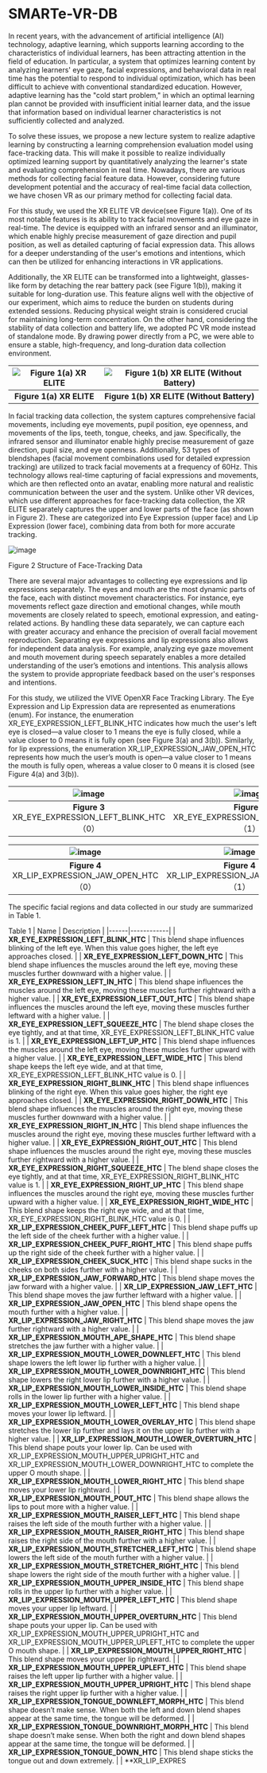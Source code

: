# SMARTe-VR-DB

   In recent years, with the advancement of artificial intelligence (AI) technology, adaptive learning, which supports learning according to the characteristics of individual learners, has been attracting attention in the field of education. In particular, a system that optimizes learning content by analyzing learners' eye gaze, facial expressions, and behavioral data in real time has the potential to respond to individual optimization, which has been difficult to achieve with conventional standardized education. However, adaptive learning has the "cold start problem," in which an optimal learning plan cannot be provided with insufficient initial learner data, and the issue that information based on individual learner characteristics is not sufficiently collected and analyzed.
  
   To solve these issues, we propose a new lecture system to realize adaptive learning by constructing a learning comprehension evaluation model using face-tracking data. This will make it possible to realize individually optimized learning support by quantitatively analyzing the learner's state and evaluating comprehension in real time.
 Nowadays, there are various methods for collecting facial feature data. However, considering future development potential and the accuracy of real-time facial data collection, we have chosen VR as our primary method for collecting facial data.
   
   For this study, we used the XR ELITE VR device(see Figure 1(a)). One of its most notable features is its ability to track facial movements and eye gaze in real-time. The device is equipped with an infrared sensor and an illuminator, which enable highly precise measurement of gaze direction and pupil position, as well as detailed capturing of facial expression data. This allows for a deeper understanding of the user's emotions and intentions, which can then be utilized for enhancing interactions in VR applications.
   
   Additionally, the XR ELITE can be transformed into a lightweight, glasses-like form by detaching the rear battery pack (see Figure 1(b)), making it suitable for long-duration use. This feature aligns well with the objective of our experiment, which aims to reduce the burden on students during extended sessions. Reducing physical weight strain is considered crucial for maintaining long-term concentration. On the other hand, considering the stability of data collection and battery life, we adopted PC VR mode instead of standalone mode. By drawing power directly from a PC, we were able to ensure a stable, high-frequency, and long-duration data collection environment.

| ![Figure 1(a) XR ELITE](https://github.com/user-attachments/assets/62984e0d-aa1f-4699-abf1-d584d6d699a6) | ![Figure 1(b) XR ELITE (Without Battery)](https://github.com/user-attachments/assets/a370a77f-096c-48f2-abf1-c4d4e3140dc3) |
|:---:|:---:|
| **Figure 1(a) XR ELITE** | **Figure 1(b) XR ELITE (Without Battery)** |





In facial tracking data collection, the system captures comprehensive facial movements, including eye movements, pupil position, eye openness, and movements of the lips, teeth, tongue, cheeks, and jaw. Specifically, the infrared sensor and illuminator enable highly precise measurement of gaze direction, pupil size, and eye openness. Additionally, 53 types of blendshapes (facial movement combinations used for detailed expression tracking) are utilized to track facial movements at a frequency of 60Hz. This technology allows real-time capturing of facial expressions and movements, which are then reflected onto an avatar, enabling more natural and realistic communication between the user and the system.
 Unlike other VR devices, which use different approaches for face-tracking data collection, the XR ELITE separately captures the upper and lower parts of the face (as shown in Figure 2). These are categorized into Eye Expression (upper face) and Lip Expression (lower face), combining data from both for more accurate tracking.


![image](https://github.com/user-attachments/assets/8055830e-f634-4d17-a033-d036ed34eb8e)

Figure 2     Structure of Face-Tracking Data

 
There are several major advantages to collecting eye expressions and lip expressions separately. The eyes and mouth are the most dynamic parts of the face, each with distinct movement characteristics. For instance, eye movements reflect gaze direction and emotional changes, while mouth movements are closely related to speech, emotional expression, and eating-related actions. By handling these data separately, we can capture each with greater accuracy and enhance the precision of overall facial movement reproduction. Separating eye expressions and lip expressions also allows for independent data analysis. For example, analyzing eye gaze movement and mouth movement during speech separately enables a more detailed understanding of the user’s emotions and intentions. This analysis allows the system to provide appropriate feedback based on the user's responses and intentions.

For this study, we utilized the VIVE OpenXR Face Tracking Library. The Eye Expression and Lip Expression data are represented as enumerations (enum). For instance, the enumeration XR_EYE_EXPRESSION_LEFT_BLINK_HTC indicates how much the user's left eye is closed—a value closer to 1 means the eye is fully closed, while a value closer to 0 means it is fully open (see Figure 3(a) and 3(b)). Similarly, for lip expressions, the enumeration XR_LIP_EXPRESSION_JAW_OPEN_HTC represents how much the user’s mouth is open—a value closer to 1 means the mouth is fully open, whereas a value closer to 0 means it is closed (see Figure 4(a) and 3(b)).


| ![image](https://github.com/user-attachments/assets/7d839ca6-30fb-42b0-984a-7455d95aeb5f) | ![image](https://github.com/user-attachments/assets/5dc84f94-95db-4f38-8b94-fea1b13ac045) |
|:---:|:---:|
| **Figure 3** XR_EYE_EXPRESSION_LEFT_BLINK_HTC （0）| **Figure 3** XR_EYE_EXPRESSION_LEFT_BLINK_HTC （1）|


| ![image](https://github.com/user-attachments/assets/aad596cd-9f13-4f3e-ad51-ff79aed45e40) | ![image](https://github.com/user-attachments/assets/70ebf529-67ce-4974-93a9-5f2ca8452893) |
|:---:|:---:|
| **Figure 4** XR_LIP_EXPRESSION_JAW_OPEN_HTC（0） | **Figure 4** XR_LIP_EXPRESSION_JAW_OPEN_HTC（1） |


The specific facial regions and data collected in our study are summarized in Table 1.

Table 1
| Name | Description |
|------|------------|
| **XR_EYE_EXPRESSION_LEFT_BLINK_HTC** | This blend shape influences blinking of the left eye. When this value goes higher, the left eye approaches closed. |
| **XR_EYE_EXPRESSION_LEFT_DOWN_HTC** | This blend shape influences the muscles around the left eye, moving these muscles further downward with a higher value. |
| **XR_EYE_EXPRESSION_LEFT_IN_HTC** | This blend shape influences the muscles around the left eye, moving these muscles further rightward with a higher value. |
| **XR_EYE_EXPRESSION_LEFT_OUT_HTC** | This blend shape influences the muscles around the left eye, moving these muscles further leftward with a higher value. |
| **XR_EYE_EXPRESSION_LEFT_SQUEEZE_HTC** | The blend shape closes the eye tightly, and at that time, XR_EYE_EXPRESSION_LEFT_BLINK_HTC value is 1. |
| **XR_EYE_EXPRESSION_LEFT_UP_HTC** | This blend shape influences the muscles around the left eye, moving these muscles further upward with a higher value. |
| **XR_EYE_EXPRESSION_LEFT_WIDE_HTC** | This blend shape keeps the left eye wide, and at that time, XR_EYE_EXPRESSION_LEFT_BLINK_HTC value is 0. |
| **XR_EYE_EXPRESSION_RIGHT_BLINK_HTC** | This blend shape influences blinking of the right eye. When this value goes higher, the right eye approaches closed. |
| **XR_EYE_EXPRESSION_RIGHT_DOWN_HTC** | This blend shape influences the muscles around the right eye, moving these muscles further downward with a higher value. |
| **XR_EYE_EXPRESSION_RIGHT_IN_HTC** | This blend shape influences the muscles around the right eye, moving these muscles further leftward with a higher value. |
| **XR_EYE_EXPRESSION_RIGHT_OUT_HTC** | This blend shape influences the muscles around the right eye, moving these muscles further rightward with a higher value. |
| **XR_EYE_EXPRESSION_RIGHT_SQUEEZE_HTC** | The blend shape closes the eye tightly, and at that time, XR_EYE_EXPRESSION_RIGHT_BLINK_HTC value is 1. |
| **XR_EYE_EXPRESSION_RIGHT_UP_HTC** | This blend shape influences the muscles around the right eye, moving these muscles further upward with a higher value. |
| **XR_EYE_EXPRESSION_RIGHT_WIDE_HTC** | This blend shape keeps the right eye wide, and at that time, XR_EYE_EXPRESSION_RIGHT_BLINK_HTC value is 0. |
| **XR_LIP_EXPRESSION_CHEEK_PUFF_LEFT_HTC** | This blend shape puffs up the left side of the cheek further with a higher value. |
| **XR_LIP_EXPRESSION_CHEEK_PUFF_RIGHT_HTC** | This blend shape puffs up the right side of the cheek further with a higher value. |
| **XR_LIP_EXPRESSION_CHEEK_SUCK_HTC** | This blend shape sucks in the cheeks on both sides further with a higher value. |
| **XR_LIP_EXPRESSION_JAW_FORWARD_HTC** | This blend shape moves the jaw forward with a higher value. |
| **XR_LIP_EXPRESSION_JAW_LEFT_HTC** | This blend shape moves the jaw further leftward with a higher value. |
| **XR_LIP_EXPRESSION_JAW_OPEN_HTC** | This blend shape opens the mouth further with a higher value. |
| **XR_LIP_EXPRESSION_JAW_RIGHT_HTC** | This blend shape moves the jaw further rightward with a higher value. |
| **XR_LIP_EXPRESSION_MOUTH_APE_SHAPE_HTC** | This blend shape stretches the jaw further with a higher value. |
| **XR_LIP_EXPRESSION_MOUTH_LOWER_DOWNLEFT_HTC** | This blend shape lowers the left lower lip further with a higher value. |
| **XR_LIP_EXPRESSION_MOUTH_LOWER_DOWNRIGHT_HTC** | This blend shape lowers the right lower lip further with a higher value. |
| **XR_LIP_EXPRESSION_MOUTH_LOWER_INSIDE_HTC** | This blend shape rolls in the lower lip further with a higher value. |
| **XR_LIP_EXPRESSION_MOUTH_LOWER_LEFT_HTC** | This blend shape moves your lower lip leftward. |
| **XR_LIP_EXPRESSION_MOUTH_LOWER_OVERLAY_HTC** | This blend shape stretches the lower lip further and lays it on the upper lip further with a higher value. |
| **XR_LIP_EXPRESSION_MOUTH_LOWER_OVERTURN_HTC** | This blend shape pouts your lower lip. Can be used with XR_LIP_EXPRESSION_MOUTH_UPPER_UPRIGHT_HTC and XR_LIP_EXPRESSION_MOUTH_LOWER_DOWNRIGHT_HTC to complete the upper O mouth shape. |
| **XR_LIP_EXPRESSION_MOUTH_LOWER_RIGHT_HTC** | This blend shape moves your lower lip rightward. |
| **XR_LIP_EXPRESSION_MOUTH_POUT_HTC** | This blend shape allows the lips to pout more with a higher value. |
| **XR_LIP_EXPRESSION_MOUTH_RAISER_LEFT_HTC** | This blend shape raises the left side of the mouth further with a higher value. |
| **XR_LIP_EXPRESSION_MOUTH_RAISER_RIGHT_HTC** | This blend shape raises the right side of the mouth further with a higher value. |
| **XR_LIP_EXPRESSION_MOUTH_STRETCHER_LEFT_HTC** | This blend shape lowers the left side of the mouth further with a higher value. |
| **XR_LIP_EXPRESSION_MOUTH_STRETCHER_RIGHT_HTC** | This blend shape lowers the right side of the mouth further with a higher value. |
| **XR_LIP_EXPRESSION_MOUTH_UPPER_INSIDE_HTC** | This blend shape rolls in the upper lip further with a higher value. |
| **XR_LIP_EXPRESSION_MOUTH_UPPER_LEFT_HTC** | This blend shape moves your upper lip leftward. |
| **XR_LIP_EXPRESSION_MOUTH_UPPER_OVERTURN_HTC** | This blend shape pouts your upper lip. Can be used with XR_LIP_EXPRESSION_MOUTH_UPPER_UPRIGHT_HTC and XR_LIP_EXPRESSION_MOUTH_UPPER_UPLEFT_HTC to complete the upper O mouth shape. |
| **XR_LIP_EXPRESSION_MOUTH_UPPER_RIGHT_HTC** | This blend shape moves your upper lip rightward. |
| **XR_LIP_EXPRESSION_MOUTH_UPPER_UPLEFT_HTC** | This blend shape raises the left upper lip further with a higher value. |
| **XR_LIP_EXPRESSION_MOUTH_UPPER_UPRIGHT_HTC** | This blend shape raises the right upper lip further with a higher value. |
| **XR_LIP_EXPRESSION_TONGUE_DOWNLEFT_MORPH_HTC** | This blend shape doesn’t make sense. When both the left and down blend shapes appear at the same time, the tongue will be deformed. |
| **XR_LIP_EXPRESSION_TONGUE_DOWNRIGHT_MORPH_HTC** | This blend shape doesn’t make sense. When both the right and down blend shapes appear at the same time, the tongue will be deformed. |
| **XR_LIP_EXPRESSION_TONGUE_DOWN_HTC** | This blend shape sticks the tongue out and down extremely. |
| **XR_LIP_EXPRES

